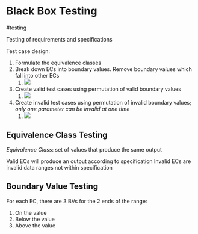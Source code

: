 # Black Box Testing
#testing

Testing of requirements and specifications

Test case design:
1. Formulate the equivalence classes
2. Break down ECs into boundary values. Remove boundary values which fall into other ECs
	1. ![](https://s3.us-west-2.amazonaws.com/secure.notion-static.com/a13ad3fb-3770-475d-86ea-ce4b666052e8/Untitled.png?X-Amz-Algorithm=AWS4-HMAC-SHA256&X-Amz-Content-Sha256=UNSIGNED-PAYLOAD&X-Amz-Credential=AKIAT73L2G45EIPT3X45%2F20220417%2Fus-west-2%2Fs3%2Faws4_request&X-Amz-Date=20220417T080432Z&X-Amz-Expires=86400&X-Amz-Signature=986cde67946a7e462986813315ab3eae12aeeca249eca2173019d4cfb1e13f00&X-Amz-SignedHeaders=host&response-content-disposition=filename%20%3D%22Untitled.png%22&x-id=GetObject)
3. Create valid test cases using permutation of valid boundary values
	1. ![](https://i.imgur.com/QiSAbai.png)
4. Create invalid test cases using permutation of invalid boundary values; *only one parameter can be invalid at one time*
	1. ![](https://i.imgur.com/wmxT0zZ.png)


## Equivalence Class Testing
*Equivalence Class*: set of values that produce the same output

Valid ECs will produce an output according to specification
Invalid ECs are invalid data ranges not within specification

## Boundary Value Testing
For each EC, there are 3 BVs for the 2 ends of the range:
1. On the value
2. Below the value
3. Above the value
